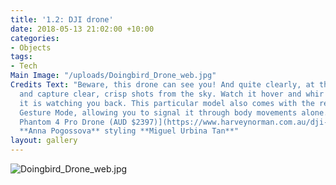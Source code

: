 ```yaml
---
title: '1.2: DJI drone'
date: 2018-05-13 21:02:00 +10:00
categories:
- Objects
tags:
- Tech
Main Image: "/uploads/Doingbird_Drone_web.jpg"
Credits Text: "Beware, this drone can see you! And quite clearly, at that. Take control
  and capture clear, crisp shots from the sky. Watch it hover and whir – and be sure
  it is watching you back. This particular model also comes with the revolutionary
  Gesture Mode, allowing you to signal it through body movements alone. \n\n**[DJI](https://www.harveynorman.com.au/dji-phantom-4-pro-drone.html)**[
  Phantom 4 Pro Drone (AUD $2397)](https://www.harveynorman.com.au/dji-phantom-4-pro-drone.html)\n\nphotography
  **Anna Pogossova** styling **Miguel Urbina Tan**"
layout: gallery
---
```


![Doingbird_Drone_web.jpg](/uploads/Doingbird_Drone_web.jpg)